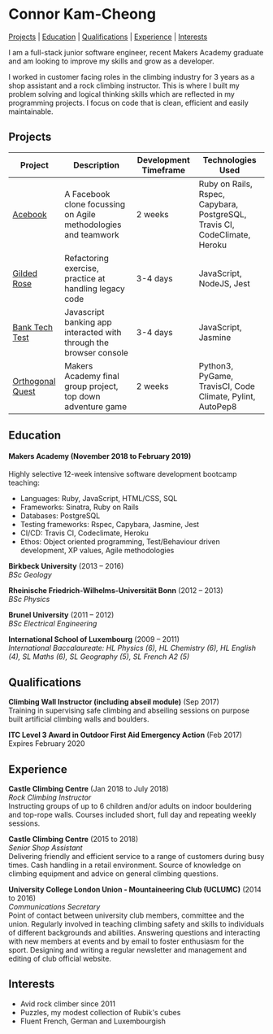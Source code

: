 # Connor Kam-Cheong

[Projects](#projects) | [Education](#education) | [Qualifications](#qualifications) | [Experience](#experience) | [Interests](#interests)

I am a full-stack junior software engineer, recent Makers Academy graduate and am looking to improve my skills and grow as a developer. 

I worked in customer facing roles in the climbing industry for 3 years as a shop assistant and a rock climbing instructor. This is where I built my problem solving and logical thinking skills which are reflected in my programming projects. I focus on code that is clean, efficient and easily maintainable.

## Projects

Project | Description | Development Timeframe | Technologies Used
------------- | ------------- | ------------- | -------------
[Acebook](https://github.com/Sindex42/acebook-team-rocket) | A Facebook clone focussing on Agile methodologies and teamwork | 2 weeks | Ruby on Rails, Rspec, Capybara, PostgreSQL, Travis CI, CodeClimate, Heroku
[Gilded Rose](https://github.com/Sindex42/gilded-rose-js) | Refactoring exercise, practice at handling legacy code | 3-4 days | JavaScript, NodeJS, Jest 
[Bank Tech Test](https://github.com/Sindex42/bank-tech-test) | Javascript banking app interacted with through the browser console | 3-4 days | JavaScript, Jasmine 
[Orthogonal Quest](https://github.com/Sindex42/orthogonal-quest) | Makers Academy final group project, top down adventure game | 2 weeks | Python3, PyGame, TravisCI, Code Climate, Pylint, AutoPep8 


## Education

#### Makers Academy (November 2018 to February 2019)

Highly selective 12-week intensive software development bootcamp teaching:

- Languages: Ruby, JavaScript, HTML/CSS, SQL
- Frameworks: Sinatra, Ruby on Rails
- Databases: PostgreSQL
- Testing frameworks: Rspec, Capybara, Jasmine, Jest
- CI/CD: Travis CI, Codeclimate, Heroku
- Ethos: Object oriented programming, Test/Behaviour driven development, XP values, Agile methodologies

**Birkbeck University** (2013 – 2016)  
*BSc Geology*

**Rheinische Friedrich-Wilhelms-Universität Bonn** (2012 – 2013)  
*BSc Physics*

**Brunel University** (2011 – 2012)  
*BSc Electrical Engineering*

**International School of Luxembourg** (2009 – 2011)  
*International Baccalaureate: 
HL Physics (6), HL Chemistry (6), HL English (4), SL Maths (6), SL Geography (5), SL French A2 (5)*



## Qualifications

**Climbing Wall Instructor (including abseil module)** (Sep 2017)  
Training in supervising safe climbing and abseiling sessions on purpose built artificial climbing walls and boulders.

**ITC Level 3 Award in Outdoor First Aid Emergency Action** (Feb 2017)  
Expires February 2020



## Experience

**Castle Climbing Centre** (Jan 2018 to July 2018)  
*Rock Climbing Instructor*  
Instructing groups of up to 6 children and/or adults on indoor bouldering and top-rope walls.
Courses included short, full day and repeating weekly sessions.

**Castle Climbing Centre** (2015 to 2018)  
*Senior Shop Assistant*  
Delivering friendly and efficient service to a range of customers during busy times. Cash handling in a retail environment. Source of knowledge on climbing equipment and advice on general climbing questions.

**University College London Union - Mountaineering Club (UCLUMC)** (2014 to 2016)  
*Communications Secretary*  
Point of contact between university club members, committee and the union. Regularly involved in teaching climbing safety and skills to individuals of different backgrounds and abilities. Answering questions and interacting with new members at events and by email to foster enthusiasm for the sport. Designing and writing a regular newsletter and management and editing of club official website.



## Interests
- Avid rock climber since 2011
- Puzzles, my modest collection of Rubik's cubes
- Fluent French, German and Luxembourgish
